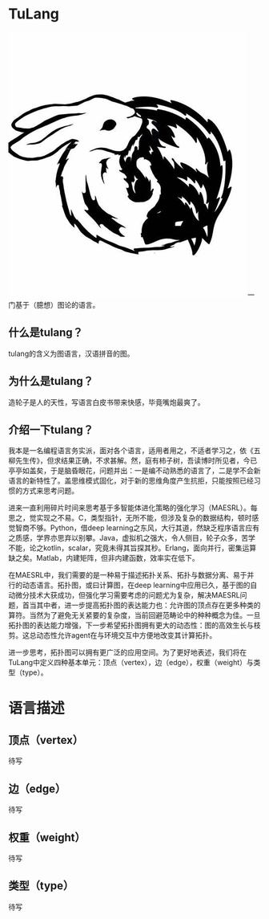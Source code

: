 # TuLang
![rabbit&wolf](./sources/th.jpg)
一门基于（臆想）图论的语言。
## 什么是tulang？
tulang的含义为图语言，汉语拼音的图。
## 为什么是tulang？
造轮子是人的天性，写语言白皮书带来快感，毕竟嘴炮最爽了。
## 介绍一下tulang？
我本是一名编程语言务实派，面对各个语言，适用者用之，不适者学习之，依《五柳先生传》，但求结果正确，不求甚解。然，庭有柿子树，吾读博时所见者，今已亭亭如盖矣，于是脑昏眼花，问题并出：一是编不动熟悉的语言了，二是学不会新语言的新特性了。盖思维模式固化，对于新的思维角度产生抗拒，只能按照已经习惯的方式来思考问题。

进来一直利用碎片时间来思考基于多智能体进化策略的强化学习（MAESRL）。每思之，觉实现之不易。C，类型指针，无所不能，但涉及复杂的数据结构，顿时感觉智商不够。Python，借deep learning之东风，大行其道，然缺乏程序语言应有之质感，学界亦思弃以别攀。Java，虚拟机之强大，令人侧目，轮子众多，苦学不能，论之kotlin，scalar，究竟未得其旨探其秒。Erlang，面向并行，密集运算缺之矣。Matlab，内建矩阵，但非内建函数，效率实在低下。

在MAESRL中，我们需要的是一种易于描述拓扑关系、拓扑与数据分离、易于并行的动态语言。拓扑图，或曰计算图，在deep learning中应用已久，基于图的自动微分技术大获成功，但强化学习需要考虑的问题尤为复杂，解决MAESRL问题，首当其中者，进一步提高拓扑图的表达能力也：允许图的顶点存在更多种类的算符。当然为了避免无关紧要的复杂度，当前回避范畴论中的种种概念为佳。一旦拓扑图的表达能力增强，下一步希望拓扑图拥有更大的动态性：图的高效生长与枝剪。这总动态性允许agent在与环境交互中方便地改变其计算拓扑。

进一步思考，拓扑图可以拥有更广泛的应用空间。为了更好地表述，我们将在TuLang中定义四种基本单元：顶点（vertex），边（edge），权重（weight）与类型（type）。

# 语言描述
## 顶点（vertex）
待写

## 边（edge）
待写

## 权重（weight）
待写

## 类型（type）
待写

